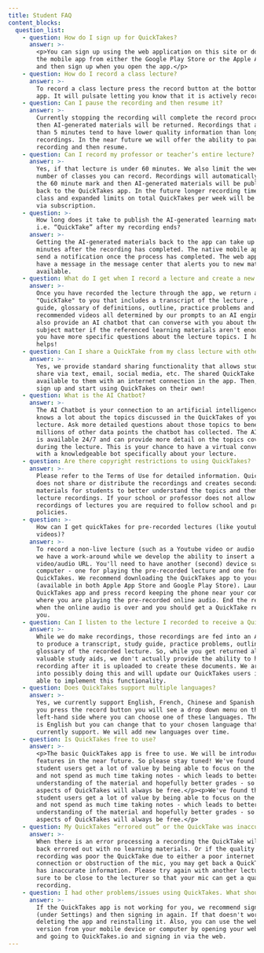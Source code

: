 ```yaml
---
title: Student FAQ
content_blocks:
  question_list:
    - question: How do I sign up for QuickTakes?
      answer: >-
        <p>You can sign up using the web application on this site or download
        the mobile app from either the Google Play Store or the Apple App Store
        and then sign up when you open the app.</p>
    - question: How do I record a class lecture?
      answer: >-
        To record a class lecture press the record button at the bottom of the
        app. It will pulsate letting you know that it is actively recording.
    - question: Can I pause the recording and then resume it?
      answer: >-
        Currently stopping the recording will complete the record process and
        then AI-generated materials will be returned. Recordings that are less
        than 5 minutes tend to have lower quality information than longer
        recordings. In the near future we will offer the ability to pause a
        recording and then resume.
    - question: Can I record my professor or teacher’s entire lecture?
      answer: >-
        Yes, if that lecture is under 60 minutes. We also limit the weekly
        number of classes you can record. Recordings will automatically stop at
        the 60 minute mark and then AI-generated materials will be published
        back to the QuickTakes app. In the future longer recording times per
        class and expanded limits on total QuickTakes per week will be available
        via subscription.
    - question: >-
        How long does it take to publish the AI-generated learning materials
        i.e. “QuickTake” after my recording ends?
      answer: >-
        Getting the AI-generated materials back to the app can take up to 15
        minutes after the recording has completed. The native mobile apps will
        send a notification once the process has completed. The web app will
        have a message in the message center that alerts you to new materials
        available.
    - question: What do I get when I record a lecture and create a new QuickTake?
      answer: >-
        Once you have recorded the lecture through the app, we return a
        "QuickTake" to you that includes a transcript of the lecture , study
        guide, glossary of definitions, outline, practice problems and even
        recommended videos all determined by our prompts to an AI engine. We
        also provide an AI chatbot that can converse with you about the lecture
        subject matter if the referenced learning materials aren't enough or if
        you have more specific questions about the lecture topics. I hope that
        helps!
    - question: Can I share a QuickTake from my class lecture with other classmates?
      answer: >-
        Yes, we provide standard sharing functionality that allows students to
        share via text, email, social media, etc. The shared QuickTake will be
        available to them with an internet connection in the app. Then, they can
        sign up and start using QuickTakes on their own!
    - question: What is the AI Chatbot?
      answer: >-
        The AI Chatbot is your connection to an artificial intelligence that
        knows a lot about the topics discussed in the QuickTakes of your
        lecture. Ask more detailed questions about those topics to benefit from
        millions of other data points the chatbot has collected. The AI-Chatbot
        is available 24/7 and can provide more detail on the topics covered
        during the lecture. This is your chance to have a virtual conversation
        with a knowledgeable bot specifically about your lecture.
    - question: Are there copyright restrictions to using QuickTakes?
      answer: >-
        Please refer to the Terms of Use for detailed information. QuickTakes
        does not share or distribute the recordings and creates secondary
        materials for students to better understand the topics and themes of the
        lecture recordings. If your school or professor does not allow
        recordings of lectures you are required to follow school and professor
        policies.
    - question: >-
        How can I get quickTakes for pre-recorded lectures (like youtube
        videos)?
      answer: >-
        To record a non-live lecture (such as a Youtube video or audio lecture)
        we have a work-around while we develop the ability to insert a
        video/audio URL. You'll need to have another (second) device such as a
        computer - one for playing the pre-recorded lecture and one for using
        QuickTakes. We recommend downloading the QuickTakes app to your phone
        (available in both Apple App Store and Google Play Store). Launch the
        QuickTakes app and press record keeping the phone near your computer
        where you are playing the pre-recorded online audio. End the recording
        when the online audio is over and you should get a QuickTake returned to
        you.
    - question: Can I listen to the lecture I recorded to receive a QuickTake?
      answer: >-
        While we do make recordings, those recordings are fed into an AI-engine
        to produce a transcript, study guide, practice problems, outline, and
        glossary of the recorded lecture. So, while you get returned all these
        valuable study aids, we don't actually provide the ability to hear the
        recording after it is uploaded to create these documents. We are looking
        into possibly doing this and will update our QuickTakes users if we're
        able to implement this functionality.
    - question: Does QuickTakes support multiple languages?
      answer: >-
        Yes, we currently support English, French, Chinese and Spanish. After
        you press the record button you will see a drop down menu on the
        left-hand side where you can choose one of these languages. The default
        is English but you can change that to your chosen language that we
        currently support. We will add new languages over time.
    - question: Is QuickTakes free to use?
      answer: >-
        <p>The basic QuickTakes app is free to use. We will be introducing paid
        features in the near future. So please stay tuned! We've found that our
        student users get a lot of value by being able to focus on the lecture
        and not spend as much time taking notes - which leads to better
        understanding of the material and hopefully better grades - so some
        aspects of QuickTakes will always be free.</p><p>We've found that our
        student users get a lot of value by being able to focus on the lecture
        and not spend as much time taking notes - which leads to better
        understanding of the material and hopefully better grades - so some
        aspects of QuickTakes will always be free.</p>
    - question: My QuickTakes “errored out” or the QuickTake was inaccurate. Why?
      answer: >-
        When there is an error processing a recording the QuickTake will come
        back errored out with no learning materials. Or if the quality of the
        recording was poor the QuickTake due to either a poor internet
        connection or obstruction of the mic, you may get back a QuickTake that
        has inaccurate information. Please try again with another lecture and be
        sure to be close to the lecturer so that your mic can get a quality
        recording.
    - question: I had other problems/issues using QuickTakes. What should I do?
      answer: >-
        If the QuickTakes app is not working for you, we recommend signing out
        (under Settings) and then signing in again. If that doesn't work, try
        deleting the app and reinstalling it. Also, you can use the web browser
        version from your mobile device or computer by opening your web browser
        and going to QuickTakes.io and signing in via the web.
---
```

